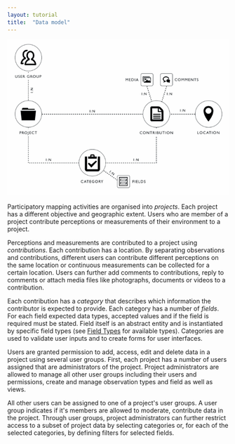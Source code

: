 ```yaml
---
layout: tutorial
title:  "Data model"
---
```


![Data model](/img/model.gif)

Participatory mapping activities are organised into _projects_. Each project has a different objective and geographic extent. Users who are member of a project contribute perceptions or measurements of their environment to a project.

Perceptions and measurements are contributed to a project using _contributions_. Each contribution has a location. By separating observations and contributions, different users can contribute different perceptions on the same location or continuous measurements can be collected for a certain location. Users can further add comments to contributions, reply to comments or attach media files like photographs, documents or videos to a contribution.

Each contribution has a _category_ that describes which information the contributor is expected to provide. Each category has a number of _fields_. For each field expected data types, accepted values and if the field is required must be stated. Field itself is an abstract entity and is instantiated by specific field types (see [Field Types](/help/field-types.html) for available types). Categories are used to validate user inputs and to create forms for user interfaces.

Users are granted permission to add, access, edit and delete data in a project using several user groups. First, each project has a number of users assigned that are administrators of the project. Project administrators are allowed to manage all other user groups including their users and permissions, create and manage observation types and field as well as views.

All other users can be assigned to one of a project's user groups. A user group indicates if it's members are allowed to moderate, contribute data in the project. Through user groups, project administrators can further restrict access to a subset of project data by selecting categories or, for each of the selected categories, by defining filters for selected fields.

